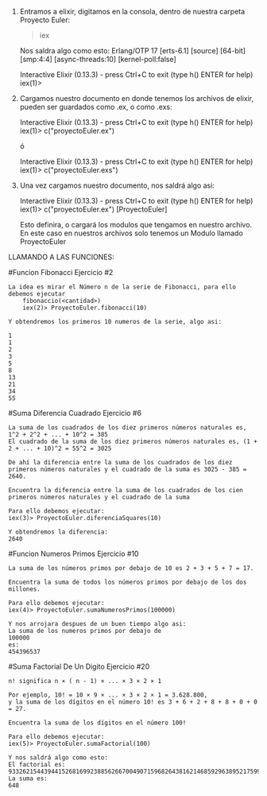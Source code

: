 1. Entramos a elixir, digitamos en la consola, dentro de nuestra carpeta Proyecto Euler:
	>iex 

	Nos saldra algo como esto:
	Erlang/OTP 17 [erts-6.1] [source] [64-bit] [smp:4:4] [async-threads:10] [kernel-poll:false]

	Interactive Elixir (0.13.3) - press Ctrl+C to exit (type h() ENTER for help)
	iex(1)>

2. Cargamos nuestro documento en donde tenemos los archivos de elixir, pueden ser guardados como .ex, o como .exs:
	
	Interactive Elixir (0.13.3) - press Ctrl+C to exit (type h() ENTER for help)
	iex(1)> c("proyectoEuler.ex")

	ó

	Interactive Elixir (0.13.3) - press Ctrl+C to exit (type h() ENTER for help)
	iex(1)> c("proyectoEuler.exs")

3. Una vez cargamos nuestro documento, nos saldrá algo asi:
	
	Interactive Elixir (0.13.3) - press Ctrl+C to exit (type h() ENTER for help)
	iex(1)> c("proyectoEuler.ex")
	[ProyectoEuler]


	Esto definira, o cargará los modulos que tengamos en nuestro archivo. En este caso en nuestros archivos solo tenemos  un Modulo llamado ProyectoEuler


LLAMANDO A LAS FUNCIONES:

#Funcion Fibonacci Ejercicio #2

	La idea es mirar el Número n de la serie de Fibonacci, para ello debemos ejecutar
		fibonaccio(<cantidad>)
		iex(2)> ProyectoEuler.fibonacci(10)

	Y obtendremos los primeros 10 numeros de la serie, algo asi:

	1
	1
	2
	3
	5
	8
	13
	21
	34
	55


#Suma Diferencia Cuadrado Ejercicio #6

	La suma de los cuadrados de los diez primeros números naturales es, 1^2 + 2^2 + ... + 10^2 = 385
	El cuadrado de la suma de los diez primeros números naturales es, (1 + 2 + ... + 10)^2 = 55^2 = 3025

	De ahí la diferencia entre la suma de los cuadrados de los diez primeros números naturales y el cuadrado de la suma es 3025 - 385 = 2640.

	Encuentra la diferencia entre la suma de los cuadrados de los cien primeros números naturales y el cuadrado de la suma

	Para ello debemos ejecutar:
	iex(3)> ProyectoEuler.diferenciaSquares(10)

	Y obtendremos la diferencia:
	2640


#Funcion Numeros Primos Ejercicio #10 

	La suma de los números primos por debajo de 10 es 2 + 3 + 5 + 7 = 17.

	Encuentra la suma de todos los números primos por debajo de los dos millones.

	Para ello debemos ejecutar:
	iex(4)> ProyectoEuler.sumaNumerosPrimos(100000)

	Y nos arrojara despues de un buen tiempo algo asi:
	La suma de los numeros primos por debajo de
	100000
	es:
	454396537


#Suma Factorial De Un Digito Ejercicio #20

	n! significa n × ( n - 1) × ... × 3 × 2 × 1

	Por ejemplo, 10! = 10 × 9 × ... × 3 × 2 × 1 = 3.628.800, 
	y la suma de los dígitos en el número 10! es 3 + 6 + 2 + 8 + 8 + 0 + 0 = 27.

	Encuentra la suma de los dígitos en el número 100!

	Para ello debemos ejecutar:
	iex(5)> ProyectoEuler.sumaFactorial(100)  

	Y nos saldrá algo como esto:
	El factorial es:
	93326215443944152681699238856266700490715968264381621468592963895217599993229915608941463976156518286253697920827223758251185210916864000000000000000000000000
	La suma es:
	648
